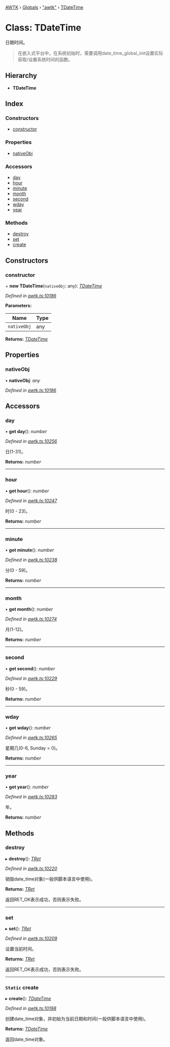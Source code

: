 [AWTK](../README.md) › [Globals](../globals.md) › ["awtk"](../modules/_awtk_.md) › [TDateTime](_awtk_.tdatetime.md)

# Class: TDateTime

日期时间。

> 在嵌入式平台中，在系统初始时，需要调用date\_time\_global\_init设置实际获取/设置系统时间的函数。

## Hierarchy

* **TDateTime**

## Index

### Constructors

* [constructor](_awtk_.tdatetime.md#constructor)

### Properties

* [nativeObj](_awtk_.tdatetime.md#nativeobj)

### Accessors

* [day](_awtk_.tdatetime.md#day)
* [hour](_awtk_.tdatetime.md#hour)
* [minute](_awtk_.tdatetime.md#minute)
* [month](_awtk_.tdatetime.md#month)
* [second](_awtk_.tdatetime.md#second)
* [wday](_awtk_.tdatetime.md#wday)
* [year](_awtk_.tdatetime.md#year)

### Methods

* [destroy](_awtk_.tdatetime.md#destroy)
* [set](_awtk_.tdatetime.md#set)
* [create](_awtk_.tdatetime.md#static-create)

## Constructors

###  constructor

\+ **new TDateTime**(`nativeObj`: any): *[TDateTime](_awtk_.tdatetime.md)*

*Defined in [awtk.ts:10186](https://github.com/zlgopen/awtk-binding/blob/d304871/tools/code_gen/js/output/awtk.ts#L10186)*

**Parameters:**

Name | Type |
------ | ------ |
`nativeObj` | any |

**Returns:** *[TDateTime](_awtk_.tdatetime.md)*

## Properties

###  nativeObj

• **nativeObj**: *any*

*Defined in [awtk.ts:10186](https://github.com/zlgopen/awtk-binding/blob/d304871/tools/code_gen/js/output/awtk.ts#L10186)*

## Accessors

###  day

• **get day**(): *number*

*Defined in [awtk.ts:10256](https://github.com/zlgopen/awtk-binding/blob/d304871/tools/code_gen/js/output/awtk.ts#L10256)*

日(1-31)。

**Returns:** *number*

___

###  hour

• **get hour**(): *number*

*Defined in [awtk.ts:10247](https://github.com/zlgopen/awtk-binding/blob/d304871/tools/code_gen/js/output/awtk.ts#L10247)*

时(0 - 23)。

**Returns:** *number*

___

###  minute

• **get minute**(): *number*

*Defined in [awtk.ts:10238](https://github.com/zlgopen/awtk-binding/blob/d304871/tools/code_gen/js/output/awtk.ts#L10238)*

分(0 - 59)。

**Returns:** *number*

___

###  month

• **get month**(): *number*

*Defined in [awtk.ts:10274](https://github.com/zlgopen/awtk-binding/blob/d304871/tools/code_gen/js/output/awtk.ts#L10274)*

月(1-12)。

**Returns:** *number*

___

###  second

• **get second**(): *number*

*Defined in [awtk.ts:10229](https://github.com/zlgopen/awtk-binding/blob/d304871/tools/code_gen/js/output/awtk.ts#L10229)*

秒(0 - 59)。

**Returns:** *number*

___

###  wday

• **get wday**(): *number*

*Defined in [awtk.ts:10265](https://github.com/zlgopen/awtk-binding/blob/d304871/tools/code_gen/js/output/awtk.ts#L10265)*

星期几(0-6, Sunday = 0)。

**Returns:** *number*

___

###  year

• **get year**(): *number*

*Defined in [awtk.ts:10283](https://github.com/zlgopen/awtk-binding/blob/d304871/tools/code_gen/js/output/awtk.ts#L10283)*

年。

**Returns:** *number*

## Methods

###  destroy

▸ **destroy**(): *[TRet](../enums/_awtk_.tret.md)*

*Defined in [awtk.ts:10220](https://github.com/zlgopen/awtk-binding/blob/d304871/tools/code_gen/js/output/awtk.ts#L10220)*

销毁date_time对象(一般供脚本语言中使用)。

**Returns:** *[TRet](../enums/_awtk_.tret.md)*

返回RET_OK表示成功，否则表示失败。

___

###  set

▸ **set**(): *[TRet](../enums/_awtk_.tret.md)*

*Defined in [awtk.ts:10209](https://github.com/zlgopen/awtk-binding/blob/d304871/tools/code_gen/js/output/awtk.ts#L10209)*

设置当前时间。

**Returns:** *[TRet](../enums/_awtk_.tret.md)*

返回RET_OK表示成功，否则表示失败。

___

### `Static` create

▸ **create**(): *[TDateTime](_awtk_.tdatetime.md)*

*Defined in [awtk.ts:10198](https://github.com/zlgopen/awtk-binding/blob/d304871/tools/code_gen/js/output/awtk.ts#L10198)*

创建date_time对象，并初始为当前日期和时间(一般供脚本语言中使用)。

**Returns:** *[TDateTime](_awtk_.tdatetime.md)*

返回date_time对象。
